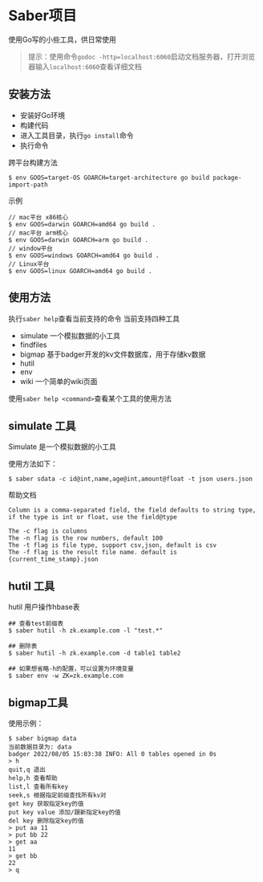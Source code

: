 # Saber项目
使用Go写的小些工具，供日常使用

> 提示：使用命令`godoc -http=localhost:6060`启动文档服务器，打开浏览器输入`localhost:6060`查看详细文档

## 安装方法
* 安装好Go环境
* 构建代码
* 进入工具目录，执行`go install`命令
* 执行命令

跨平台构建方法

```shell
$ env GOOS=target-OS GOARCH=target-architecture go build package-import-path
```
示例
```
// mac平台 x86核心
$ env GOOS=darwin GOARCH=amd64 go build .
// mac平台 arm核心
$ env GOOS=darwin GOARCH=arm go build .
// window平台
$ env GOOS=windows GOARCH=amd64 go build .
// Linux平台
$ env GOOS=linux GOARCH=amd64 go build .
```

## 使用方法
执行`saber help`查看当前支持的命令
当前支持四种工具
* simulate 一个模拟数据的小工具
* findfiles
* bigmap 基于badger开发的kv文件数据库，用于存储kv数据
* hutil
* env
* wiki 一个简单的wiki页面

使用`saber help <command>`查看某个工具的使用方法

## simulate 工具
Simulate 是一个模拟数据的小工具

使用方法如下：
```
$ saber sdata -c id@int,name,age@int,amount@float -t json users.json
```
帮助文档
```
Column is a comma-separated field, the field defaults to string type, if the type is int or float, use the field@type

The -c flag is columns
The -n flag is the row numbers, default 100
The -t flag is file type, support csv,json, default is csv
The -f flag is the result file name. default is {current_time_stamp}.json
```

## hutil 工具
hutil 用户操作hbase表
```
## 查看test前缀表 
$ saber hutil -h zk.example.com -l "test.*"

## 删除表
$ saber hutil -h zk.example.com -d table1 table2

## 如果想省略-h的配置，可以设置为环境变量
$ saber env -w ZK=zk.example.com
```

## bigmap工具
使用示例：
```
$ saber bigmap data
当前数据目录为: data 
badger 2022/08/05 15:03:38 INFO: All 0 tables opened in 0s
> h
quit,q 退出
help,h 查看帮助
list,l 查看所有key
seek,s 根据指定前缀查找所有kv对
get key 获取指定key的值
put key value 添加/跟新指定key的值
del key 删除指定key的值
> put aa 11
> put bb 22
> get aa
11
> get bb
22
> q
```